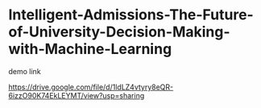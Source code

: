 # Intelligent-Admissions-The-Future-of-University-Decision-Making-with-Machine-Learning 

demo link

https://drive.google.com/file/d/1ldLZ4vtyry8eQR-6izzO90K74EkLEYMT/view?usp=sharing

